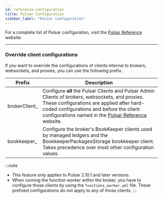 ```yaml
---
id: reference-configuration
title: Pulsar Configuration
sidebar_label: "Pulsar Configuration"
---
```


For a complete list of Pulsar configuration, visit the [Pulsar Reference](http://pulsar.apache.org/reference/#/) website.

***

### Override client configurations

If you want to override the configurations of clients internal to brokers, websockets, and proxies, you can use the following prefix.

|Prefix|Description|
|---|---|
|brokerClient_| Configure **all** the Pulsar Clients and Pulsar Admin Clients of brokers, websockets, and proxies. These configurations are applied after hard-coded configurations and before the client configurations named in the [Pulsar Reference](http://pulsar.apache.org/reference/#/) website.|
|bookkeeper_| Configure the broker's BookKeeper clients used by managed ledgers and the BookkeeperPackagesStorage bookkeeper client. Takes precedence over most other configuration values.|

:::note
* This feature only applies to Pulsar 2.10.1 and later versions.
* When running the function worker within the broker, you have to configure those clients by using the `functions_worker.yml` file. These prefixed configurations do not apply to any of those clients.
:::